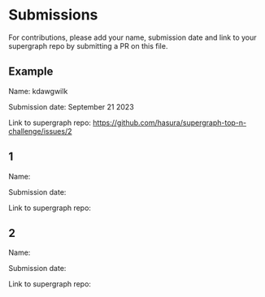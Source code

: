 # Submissions

For contributions, please add your name, submission date and link to your supergraph repo by submitting a PR on this file.

## Example
Name: kdawgwilk

Submission date: September 21 2023

Link to supergraph repo: https://github.com/hasura/supergraph-top-n-challenge/issues/2

## 1
Name:

Submission date:

Link to supergraph repo:

## 2
Name:

Submission date:

Link to supergraph repo:

